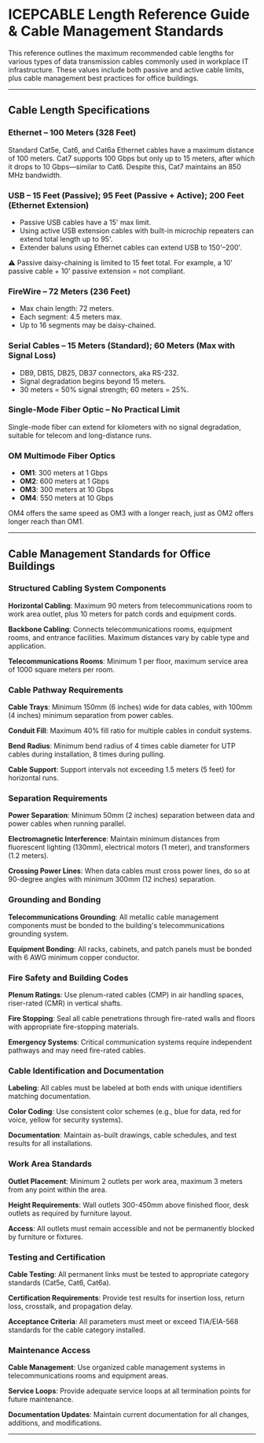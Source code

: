# ICEPCABLE Length Reference Guide & Cable Management Standards

This reference outlines the maximum recommended cable lengths for various types of data transmission cables commonly used in workplace IT infrastructure. These values include both passive and active cable limits, plus cable management best practices for office buildings.

---

## Cable Length Specifications

### Ethernet – 100 Meters (328 Feet)

Standard Cat5e, Cat6, and Cat6a Ethernet cables have a maximum distance of 100 meters. Cat7 supports 100 Gbps but only up to 15 meters, after which it drops to 10 Gbps—similar to Cat6. Despite this, Cat7 maintains an 850 MHz bandwidth.

### USB – 15 Feet (Passive); 95 Feet (Passive + Active); 200 Feet (Ethernet Extension)

- Passive USB cables have a 15' max limit.
- Using active USB extension cables with built-in microchip repeaters can extend total length up to 95'.
- Extender baluns using Ethernet cables can extend USB to 150'–200'.

⚠️ Passive daisy-chaining is limited to 15 feet total. For example, a 10' passive cable + 10' passive extension = not compliant.

### FireWire – 72 Meters (236 Feet)

- Max chain length: 72 meters.
- Each segment: 4.5 meters max.
- Up to 16 segments may be daisy-chained.

### Serial Cables – 15 Meters (Standard); 60 Meters (Max with Signal Loss)

- DB9, DB15, DB25, DB37 connectors, aka RS-232.
- Signal degradation begins beyond 15 meters.
- 30 meters = 50% signal strength; 60 meters = 25%.

### Single-Mode Fiber Optic – No Practical Limit

Single-mode fiber can extend for kilometers with no signal degradation, suitable for telecom and long-distance runs.

### OM Multimode Fiber Optics

- **OM1**: 300 meters at 1 Gbps  
- **OM2**: 600 meters at 1 Gbps  
- **OM3**: 300 meters at 10 Gbps  
- **OM4**: 550 meters at 10 Gbps

OM4 offers the same speed as OM3 with a longer reach, just as OM2 offers longer reach than OM1.

---

## Cable Management Standards for Office Buildings

### Structured Cabling System Components

**Horizontal Cabling**: Maximum 90 meters from telecommunications room to work area outlet, plus 10 meters for patch cords and equipment cords.

**Backbone Cabling**: Connects telecommunications rooms, equipment rooms, and entrance facilities. Maximum distances vary by cable type and application.

**Telecommunications Rooms**: Minimum 1 per floor, maximum service area of 1000 square meters per room.

### Cable Pathway Requirements

**Cable Trays**: Minimum 150mm (6 inches) wide for data cables, with 100mm (4 inches) minimum separation from power cables.

**Conduit Fill**: Maximum 40% fill ratio for multiple cables in conduit systems.

**Bend Radius**: Minimum bend radius of 4 times cable diameter for UTP cables during installation, 8 times during pulling.

**Cable Support**: Support intervals not exceeding 1.5 meters (5 feet) for horizontal runs.

### Separation Requirements

**Power Separation**: Minimum 50mm (2 inches) separation between data and power cables when running parallel.

**Electromagnetic Interference**: Maintain minimum distances from fluorescent lighting (130mm), electrical motors (1 meter), and transformers (1.2 meters).

**Crossing Power Lines**: When data cables must cross power lines, do so at 90-degree angles with minimum 300mm (12 inches) separation.

### Grounding and Bonding

**Telecommunications Grounding**: All metallic cable management components must be bonded to the building's telecommunications grounding system.

**Equipment Bonding**: All racks, cabinets, and patch panels must be bonded with 6 AWG minimum copper conductor.

### Fire Safety and Building Codes

**Plenum Ratings**: Use plenum-rated cables (CMP) in air handling spaces, riser-rated (CMR) in vertical shafts.

**Fire Stopping**: Seal all cable penetrations through fire-rated walls and floors with appropriate fire-stopping materials.

**Emergency Systems**: Critical communication systems require independent pathways and may need fire-rated cables.

### Cable Identification and Documentation

**Labeling**: All cables must be labeled at both ends with unique identifiers matching documentation.

**Color Coding**: Use consistent color schemes (e.g., blue for data, red for voice, yellow for security systems).

**Documentation**: Maintain as-built drawings, cable schedules, and test results for all installations.

### Work Area Standards

**Outlet Placement**: Minimum 2 outlets per work area, maximum 3 meters from any point within the area.

**Height Requirements**: Wall outlets 300-450mm above finished floor, desk outlets as required by furniture layout.

**Access**: All outlets must remain accessible and not be permanently blocked by furniture or fixtures.

### Testing and Certification

**Cable Testing**: All permanent links must be tested to appropriate category standards (Cat5e, Cat6, Cat6a).

**Certification Requirements**: Provide test results for insertion loss, return loss, crosstalk, and propagation delay.

**Acceptance Criteria**: All parameters must meet or exceed TIA/EIA-568 standards for the cable category installed.

### Maintenance Access

**Cable Management**: Use organized cable management systems in telecommunications rooms and equipment areas.

**Service Loops**: Provide adequate service loops at all termination points for future maintenance.

**Documentation Updates**: Maintain current documentation for all changes, additions, and modifications.

---